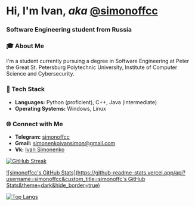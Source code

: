 <h1 align="left">Hi, I'm Ivan, <i>aka</i> <a href="https://t.me/simonoffcc" target="_blank">@simonoffcc</a> </h1>
<h3 align="left">Software Engineering student from Russia </h3>

### 🎓 About Me
I'm a student currently pursuing a degree in Software Engineering at Peter the Great St. Petersburg Polytechnic University, Institute of Computer Science and Cybersecurity.

### 🚀 Tech Stack
- **Languages:** Python (proficient), C++, Java (intermediate)
- **Operating Systems:** Windows, Linux

### 🌐 Connect with Me
- **Telegram:** [simonoffcc](https://t.me/simonoffcc)
- **Gmail:** simonenkoivansimon@gmail.com
- **Vk:** [Ivan Simonenko](https://vk.com/simonoffcc)

[![GitHub Streak](https://streak-stats.demolab.com?user=simonoffcc&theme=dark&hide_border=true&date_format=M%20j%5B%2C%20Y%5D&mode=weekly)](https://git.io/streak-stats)

[![simonoffcc's GitHub Stats](https://github-readme-stats.vercel.app/api?username=simonoffcc&custom_title=simonoffc's GitHub Stats&theme=dark&hide_border=true)](https://github.com/anuraghazra/github-readme-stats)

[![Top Langs](https://github-readme-stats.vercel.app/api/top-langs/?username=simonoffcc&layout=compact&theme=dark&hide_border=true)](https://github.com/anuraghazra/github-readme-stats)

